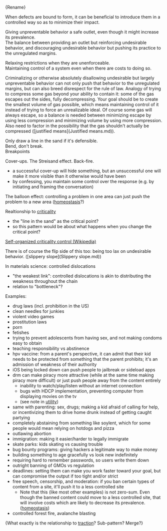 {Rename}

When defects are bound to form, it can be beneficial to introduce them in a controlled way so as to minimize their impact.

Giving unpreventable behavior a safe outlet, even though it might increase its prevalence.  
The balance between providing an outlet but reinforcing undesirable behavior, and discouraging undesirable behavior but pushing its practice to the unregulated margins.

Relaxing restrictions when they are unenforceable.  
Maintaining control of a system even when there are costs to doing so.

Criminalizing or otherwise absolutely disallowing undesirable but largely unpreventable behavior can not only push that behavior to the unregulated margins, but can also breed disrespect for the rule of law.  Analogy of trying to compress some gas beyond your ability to contain it: some of the gas escapes out the sides, fully decompressing.  Your goal should be to create the smallest volume of gas possible, which means maintaining control of it instead of trying to force an unrealizable ideal. Of course some gas will always escape, so a balance is needed between minimizing escape by using less compression and minimizing volume by using more compression.  Also need to factor in the possibility that the gas shouldn't actually be compressed ([justified means](Justified means.md)).

Only draw a line in the sand if it's defensible.  
Bend, don't break.  
Breakpoints

Cover-ups. The Streisand effect. Back-fire.
- a successful cover-up will hide something, but an unsuccessful one will make it more visible than it otherwise would have been
- by confessing, you maintain some control over the response (e.g. by initiating and framing the conversation)

The balloon effect: controlling a problem in one area can just push the problem to a new area ([homeostasis](Homeostasis.md)?)

Realtionship to [criticality](Criticality.md)
- the "line in the sand" as the critical point?
- so this pattern would be about what happens when you change the critical point?

[Self-organized criticality control (Wikipedia)](https://en.wikipedia.org/wiki/Self-organized_criticality_control)

There is of course the flip side of this too: being too lax on undesirable behavior. ([slippery slope](Slippery slope.md))

In materials science: controlled dislocations
- "the weakest link": controlled dislocations is akin to distributing the weakness throughout the chain
- relation to "bottleneck"?

Examples:
- drug laws (incl. prohibition in the US)
- clean needles for junkies
- violent video games
- prostitution laws
- porn
- fetishes
- trying to prevent adolescents from having sex, and not making condoms easy to obtain
- teaching responsibility vs abstinence
- hpv vaccine: from a parent's perspective, it can admit that their kid needs to be protected from something that the parent prohibits; it's an admission of weakness of their authority
- iOS being locked down can push people to jailbreak or sideload apps
- drm can make piracy more attractive (while at the same time making piracy more difficult) or just push people away from the content entirely
	- inability to watch/play/listen without an internet connection
	- bugs with HDCP implementation, preventing computer from displaying movies on the tv
	- (see note in [utility](Utility.md))
- same with parenting: sex, drugs; making a kid afraid of calling for help, or incentivizing them to drive home drunk instead of getting caught partying
- completely abstaining from something like soylent, which for some people would mean relying on hotdogs and pizza
- outlawing abortion
- immigration: making it easier/harder to legally immigrate
- skate parks: kids skating vs causing trouble
- bug bounty programs: giving hackers a legitimate way to make money
- building something to age gracefully vs look new indefinitely
- requiring hard to remember passwords, so users write them down
- outright banning of GMOs vs regulation
- deadlines: setting them can make you work faster toward your goal, but can compromise the output if too tight and/or strict
- free speech, censorship, and moderation: if you ban certain types of content from a site, it'll push it to a less controlled site
	- Note that this (like most other examples) is not zero-sum.  Even though the banned content could move to a less controlled site, that will involve costs which are likely to decrease its prevalence. ([homeostasis](Homeostasis.md))
- controlled forest fire, avalanche blasting

{What exactly is the relationship to [traction](Traction.md)?  Sub-pattern?  Merge?}
